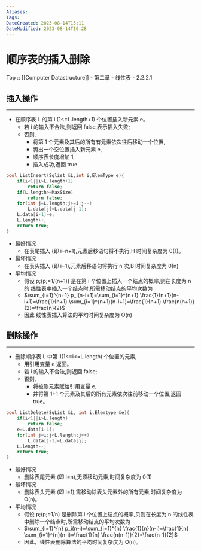 ```yaml
---
Aliases: 
Tags: 
DateCreated: 2023-08-14T15:11
DateModified: 2023-08-14T16:28
---
```

# 顺序表的插入删除

Top :: [[Computer Datastructure]] - 第二章 - 线性表 - 2.2.2.1

## 插入操作
---
- 在顺序表 L 的第 i (1<=L.length+1) 个位置插入新元素 e。
	- 若 i 的输入不合法,则返回 false,表示插入失败;
	- 否则,
		- 将第 1 个元素及其后的所有有元素依次往后移动一个位置,
		- 腾出一个空位置插入新元素 e,
		- 顺序表长度增加 1,
		- 插入成功,返回 true

```cpp
bool ListInsert(Sqlist &L,int i,ElemType e){
	if(i<1||i>L.length+1)
		return false;
	if(L.length>=MaxSize)
		return false;
	for(int j=L.length;j>=i;j--)
		L.data[j]=L.data[j-1];
	L.data[i-1]=e;
	L.length++;
	return true;
}
```

- 最好情况
	- 在表尾插入 (即 i=n+1),元素后移语句将不执行,H 时间复杂度为 0(1)。
- 最坏情况
	- 在表头插入 (即 i=1),元素后移语句将执行 n 次,B 时间复杂度为 0(n)
- 平均情况
	- 假设 p;(p;=1/(n+1)) 是在第 i 个位置上插入一个结点的概率,则在长度为 n 的 线性表中插入一个结点时,所需移动结点的平均次数为
	- $\sum_{i=1}^{n+1} p_i(n-i+1)=\sum_{i=1}^{n+1} \frac{1}{n+1}(n-i+1)=\frac{1}{n+1} \sum_{i=1}^{n+1}(n-i+1)=\frac{1}{n+1} \frac{n(n+1)}{2}=\frac{n}{2}$
	- 因此 线性表插入算法的平均时间复杂度为 O(n)

## 删除操作
---
- 删除顺序表 L 中第 1(1<=i<=L.length) 个位置的元素,
	- 用引用变量 e 返回。
	- 若 i 的输入不合法,则返回 false;
	- 否则,
		- 将被删元素赋给引用变量 e,
		- 并将第 1+1 个元素及其后的所有元素依次往前移动一个位置,返回 true。

```cpp
bool ListDelete(SqList &L, int i,Elemtype &e){
	if(i<1||i>L.length)
		return false;
	e=L.data[i-1];
	for(int j=i;j<L.length;j++)
		L.data[j-1]=L.data[j];
	L.length--;
	return true;
}
```

- 最好情况
	- 删除表尾元素 (即 i=n),无须移动元素,时间复杂度为 0(1)
- 最坏情况
	- 删除表头元素 (即 i=1),需移动除表头元素外的所有元素,时间复杂度为 O(n)。
- 平均情况
	- 假设 p;(p;=1/n) 是删除第 i 个位置上结点的概率,贝则在长度为 n 的线性表中删除一个结点时,所需移动结点的平均次数为
	- $\sum_{i=1}^{n} p_i(n-i)=\sum_{i=1}^{n} \frac{1}{n}(n-i)=\frac{1}{n} \sum_{i=1}^{n}(n-i)=\frac{1}{n} \frac{n(n-1)}{2}=\frac{n-1}{2}$
	- 因此，线性表删除算法的平均时间复杂度为 O(n)。
